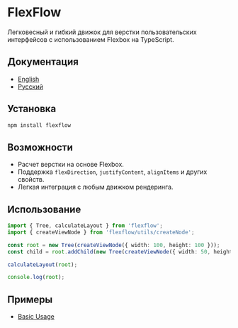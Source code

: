 # FlexFlow

Легковесный и гибкий движок для верстки пользовательских интерфейсов с использованием Flexbox на TypeScript.

## Документация
- [English](README.md)
- [Русский](README.ru.md)

## Установка
```bash
npm install flexflow
```

## Возможности
- Расчет верстки на основе Flexbox.
- Поддержка `flexDirection`, `justifyContent`, `alignItems` и других свойств.
- Легкая интеграция с любым движком рендеринга.

## Использование
```typescript
import { Tree, calculateLayout } from 'flexflow';
import { createViewNode } from 'flexflow/utils/createNode';

const root = new Tree(createViewNode({ width: 100, height: 100 }));
const child = root.addChild(new Tree(createViewNode({ width: 50, height: 50 })));

calculateLayout(root);

console.log(root);
```

## Примеры
- [Basic Usage](examples/basic.ts)
